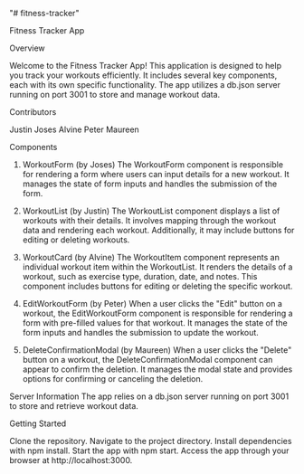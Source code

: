 "# fitness-tracker" 

Fitness Tracker App

Overview

Welcome to the Fitness Tracker App! This application is designed to help you track your workouts efficiently. It includes several key components, each with its own specific functionality. The app utilizes a db.json server running on port 3001 to store and manage workout data.

Contributors

Justin
Joses
Alvine
Peter
Maureen

Components

1. WorkoutForm (by Joses)
The WorkoutForm component is responsible for rendering a form where users can input details for a new workout. It manages the state of form inputs and handles the submission of the form.

2. WorkoutList (by Justin)
The WorkoutList component displays a list of workouts with their details. It involves mapping through the workout data and rendering each workout. Additionally, it may include buttons for editing or deleting workouts.

3. WorkoutCard (by Alvine)
The WorkoutItem component represents an individual workout item within the WorkoutList. It renders the details of a workout, such as exercise type, duration, date, and notes. This component includes buttons for editing or deleting the specific workout.

4. EditWorkoutForm (by Peter)
When a user clicks the "Edit" button on a workout, the EditWorkoutForm component is responsible for rendering a form with pre-filled values for that workout. It manages the state of the form inputs and handles the submission to update the workout.

5. DeleteConfirmationModal (by Maureen)
When a user clicks the "Delete" button on a workout, the DeleteConfirmationModal component can appear to confirm the deletion. It manages the modal state and provides options for confirming or canceling the deletion.

Server Information
The app relies on a db.json server running on port 3001 to store and retrieve workout data.

Getting Started

Clone the repository.
Navigate to the project directory.
Install dependencies with npm install.
Start the app with npm start.
Access the app through your browser at http://localhost:3000.
